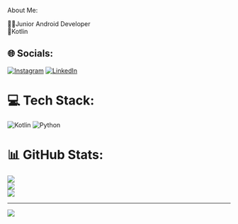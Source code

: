 About Me:

👨‍💻Junior Android Developer<br>
🤝Kotlin


## 🌐 Socials:
[![Instagram](https://img.shields.io/badge/Instagram-%23E4405F.svg?logo=Instagram&logoColor=white)](https://instagram.com/https://www.instagram.com/ibrahimkayatepe/) [![LinkedIn](https://img.shields.io/badge/LinkedIn-%230077B5.svg?logo=linkedin&logoColor=white)](https://linkedin.com/in/https://www.linkedin.com/in/ibrahim-kayatepe-061609164/) 

# 💻 Tech Stack:
![Kotlin](https://img.shields.io/badge/kotlin-%230095D5.svg?style=for-the-badge&logo=kotlin&logoColor=white) ![Python](https://img.shields.io/badge/python-3670A0?style=for-the-badge&logo=python&logoColor=ffdd54)
# 📊 GitHub Stats:
![](https://github-readme-stats.vercel.app/api?username=ibo9966&theme=dark&hide_border=false&include_all_commits=false&count_private=false)<br/>
![](https://github-readme-streak-stats.herokuapp.com/?user=ibo9966&theme=dark&hide_border=false)<br/>
![](https://github-readme-stats.vercel.app/api/top-langs/?username=ibo9966&theme=dark&hide_border=false&include_all_commits=false&count_private=false&layout=compact)

---
[![](https://visitcount.itsvg.in/api?id=ibo9966&icon=0&color=0)](https://visitcount.itsvg.in)
